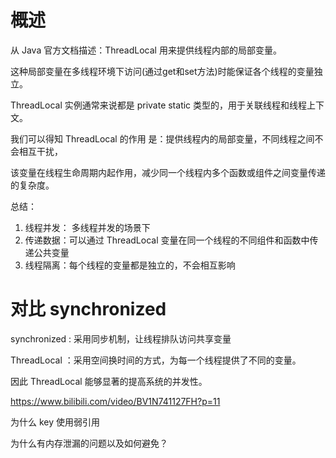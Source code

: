 #  概述

从 Java 官方文档描述：ThreadLocal 用来提供线程内部的局部变量。

这种局部变量在多线程环境下访问(通过get和set方法)时能保证各个线程的变量独立。

ThreadLocal 实例通常来说都是 private static 类型的，用于关联线程和线程上下文。

我们可以得知 ThreadLocal  的作用 是：提供线程内的局部变量，不同线程之间不会相互干扰，

该变量在线程生命周期内起作用，减少同一个线程内多个函数或组件之间变量传递的复杂度。

总结：

1. 线程并发： 多线程并发的场景下
2. 传递数据：可以通过 ThreadLocal  变量在同一个线程的不同组件和函数中传递公共变量
3. 线程隔离：每个线程的变量都是独立的，不会相互影响

#  对比 synchronized

synchronized : 采用同步机制，让线程排队访问共享变量

ThreadLocal ：采用空间换时间的方式，为每一个线程提供了不同的变量。

因此 ThreadLocal 能够显著的提高系统的并发性。

https://www.bilibili.com/video/BV1N741127FH?p=11

为什么 key 使用弱引用

为什么有内存泄漏的问题以及如何避免？